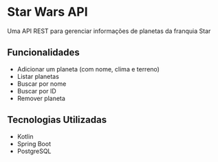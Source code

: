 # Star Wars API
Uma API REST para gerenciar  informações de planetas da franquia Star 

## Funcionalidades 
- Adicionar um planeta (com nome, clima e terreno)
- Listar planetas
- Buscar por nome
- Buscar por ID
- Remover planeta

## Tecnologias Utilizadas
- Kotlin
- Spring Boot
- PostgreSQL

